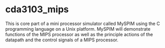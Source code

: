 # cda3103_mips
This is core part of a mini processor simulator called MySPIM using the C programming language on a Unix platform. MySPIM will demonstrate functions of the MIPS processor as well as the principle actions of the datapath and the control signals of a MIPS processor.
